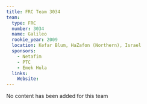 ```yaml
---
title: FRC Team 3034
team:
  type: FRC
  number: 3034
  name: Galileo
  rookie_year: 2009
  location: Kefar Blum, HaZafon (Northern), Israel
  sponsors:
    - Netafim
    - PTC
    - Emek Hula
  links:
    Website: 
---
```

No content has been added for this team